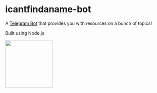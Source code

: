 # icantfindaname-bot
 
A <a href="https://t.me/icantfindaname_bot">Telegram Bot</a> that provides you with resources on a bunch of topics!

Built using Node.js

<img src="https://github.com/nandiniproothi/icantfindaname-bot/blob/main/img/IMG_6849.PNG" height="150px">
